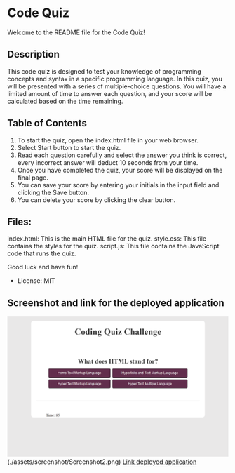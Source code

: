 # Code Quiz

Welcome to the README file for the Code Quiz!

## Description
This code quiz is designed to test your knowledge of programming concepts and syntax in a specific programming language. In this quiz, you will be presented with a series of multiple-choice questions. You will have a limited amount of time to answer each question, and your score will be calculated based on the time remaining.

## Table of Contents 
1. To start the quiz, open the index.html file in your web browser.
2. Select Start button to start the quiz.
3. Read each question carefully and select the answer you think is correct, every incorrect answer will deduct 10 seconds from your time.
4. Once you have completed the quiz, your score will be displayed on the final page.
5. You can save your score by entering your initials in the input field and clicking the Save button.
6. You can delete your score by clicking the clear button.

## Files:
index.html: This is the main HTML file for the quiz.
style.css: This file contains the styles for the quiz.
script.js: This file contains the JavaScript code that runs the quiz.

Good luck and have fun!

- License: MIT

## Screenshot and link for the deployed application
![Screenshot of deployed application](./assets/screenshot/Screenshot1.png)(./assets/screenshot/Screenshot2.png)
[Link deployed application]()